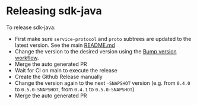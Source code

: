 # Releasing sdk-java

To release sdk-java:

* First make sure `service-protocol` and `proto` subtrees are updated to the latest version. See the main [README.md](../README.md#contributing-to-the-sdk)
* Change the version to the desired version using the [Bump version workflow](https://github.com/restatedev/sdk-java/actions/workflows/bump.yaml).
* Merge the auto generated PR
* Wait for CI on main to execute the release
* Create the Github Release manually
* Change the version again to the next `-SNAPSHOT` version (e.g. from `0.4.0` to `0.5.0-SNAPSHOT`, from `0.4.1` to `0.5.0-SNAPSHOT`)
* Merge the auto generated PR
